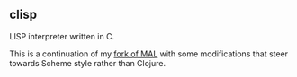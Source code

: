 ## clisp
LISP interpreter written in C.

This is a continuation of my [fork of MAL](https://github.com/homedirectory/mal) with
some modifications that steer towards Scheme style rather than Clojure.

